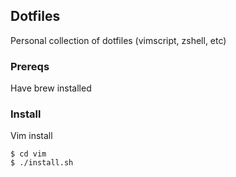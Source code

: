 ## Dotfiles

Personal collection of dotfiles (vimscript, zshell, etc)

### Prereqs
Have brew installed

### Install
Vim install

```
$ cd vim
$ ./install.sh
```
